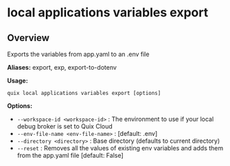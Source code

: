# local applications variables export

## Overview

Exports the variables from app.yaml to an .env file

**Aliases:** export, exp, export-to-dotenv

**Usage:**

```
quix local applications variables export [options]
```

**Options:**

- `--workspace-id <workspace-id>` : The environment to use if your local debug broker is set to Quix Cloud
- `--env-file-name <env-file-name>` : [default: .env]
- `--directory <directory>` : Base directory (defaults to current directory)
- `--reset` : Removes all the values of existing env variables and adds them from the app.yaml file [default: False]


